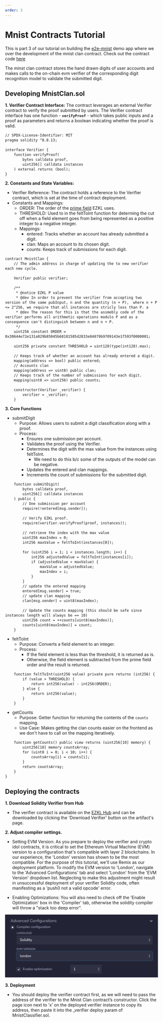 ```yaml
---
order: 3
---
```



# Mnist Contracts Tutorial


This is part 3 of our tutorial on building the [e2e-mnist](https://e2e-mnist.vercel.app) demo app where we over the development of the mnist clan contract. Check out the contract code [here](https://goerli-optimism.etherscan.io/address/0xf5cDCD333E3Fd09929BAcEa32c2c1E3A5A746d45#code)

The minst clan contract stores the hand drawn digits of user accounts and makes calls to the on-chain evm verifier of the corresponding digit recognition model to validate the submitted digit. 

## Developing MnistClan.sol

**1. Verifier Contract Interface:** The contract leverages an external Verifier contract to verify the proof submitted by users. The Verifier contract interface has one function - **`verifyProof`** - which takes public inputs and a proof as parameters and returns a boolean indicating whether the proof is valid.

```solidity
// SPDX-License-Identifier: MIT
pragma solidity ^0.8.13;

interface Verifier {
    function verifyProof(
        bytes calldata proof,
        uint256[] calldata instances
    ) external returns (bool);
}
```

**2. Constants and State Variables:** 
-   Verifier Reference: The contract holds a reference to the Verifier contract, which is set at the time of contract deployment.
-   Constants and Mappings:
    -   ORDER: The order of the [prime field](https://0xparc.org/blog/zk-pairing-2#:~:text=Although%20our%20circuits%20target%20the%20BLS12%2D381%20curve%2C%20they%20can%20be%20easily%20adapted%20to%20other%20curves.%20We%20have%20recently%20modified%20our%20circuits%20to%20work%20for%20the%20BN254%20curve%2C%20which%20Ethereum%20supports%20with%20precompiles%20for%20elliptic%20curve%20arithmetic%20and%20pairings.%20This%20used%20the%20following%20modifications%3A) EZKL uses.
    -   THRESHOLD: Used to in the feltToInt function for determing the cut off when a field element goes from being represented as a positive integer to a negative integer.
    -   Mappings:
        -   entered: Tracks whether an account has already submitted a digit.
        -   clan: Maps an account to its chosen digit.
        -   counts: Keeps track of submissions for each digit.

```solidity
contract MnistClan {
    // The admin address in charge of updating the to new verifier each new cycle.

    Verifier public verifier;

    /**
     * @notice EZKL P value
     * @dev In order to prevent the verifier from accepting two version of the same pubInput, n and the quantity (n + P),  where n + P <= 2^256, we require that all instances are stricly less than P. a
     * @dev The reason for this is that the assmebly code of the verifier performs all arithmetic operations modulo P and as a consequence can't distinguish between n and n + P.
     */
    uint256 constant ORDER = 0x30644e72e131a029b85045b68181585d2833e84879b9709143e1f593f0000001;

    uint256 private constant THRESHOLD = uint128(type(int128).max);

    // Keeps track of whether an account has already entered a digit.
    mapping(address => bool) public entered;
    // Accounts clan
    mapping(address => uint8) public clan;
    // Keeps track of the number of submissions for each digit.
    mapping(uint8 => uint256) public counts;

    constructor(Verifier _verifier) {
        verifier = _verifier;
    }
```

**3. Core Functions** 
-   submitDigit
    -   Purpose: Allows users to submit a digit classification along with a proof.
    -   Process:
        -   Ensures one submission per account.
        -   Validates the proof using the Verifier.
        -   Determines the digit with the max value from the instances using feltToInt.
            - We need to do this b/c some of the outputs of the model can be negative.
        -   Updates the entered and clan mappings.
        -   Increments the count of submissions for the submitted digit.

```solidity
    function submitDigit(
        bytes calldata proof,
        uint256[] calldata instances
    ) public {
        // One submission per account
        require(!entered[msg.sender]);

        // Verify EZKL proof.
        require(verifier.verifyProof(proof, instances));

        // retrieve the index with the max value
        uint256 maxIndex = 0;
        int256 maxValue = feltToInt(instances[0]);

        for (uint256 i = 1; i < instances.length; i++) {
            int256 adjustedValue = feltToInt(instances[i]);
            if (adjustedValue > maxValue) {
                maxValue = adjustedValue;
                maxIndex = i;
            }
        }
        // update the entered mapping
        entered[msg.sender] = true;
        // update clan mapping
        clan[msg.sender] = uint8(maxIndex);

        // Update the counts mapping (this should be safe since instances length will always be == 10)
        uint256 count = ++counts[uint8(maxIndex)];
        counts[uint8(maxIndex)] = count;
    }
```

-   feltToInt
    -   Purpose: Converts a field element to an integer.
    -   Process:
        -   If the field element is less than the threshold, it is returned as is.
        -   Otherwise, the field element is subtracted from the prime field order and the result is returned.

```solidity
    function feltToInt(uint256 value) private pure returns (int256) {
        if (value > THRESHOLD) {
            return int256(value) - int256(ORDER);
        } else {
            return int256(value);
        }
    }
```

-   getCounts
    -   Purpose: Getter function for returning the contents of the `counts` mapping. 
    -   Use Case: Makes getting the clan counts easier on the frontend as we don't have to call on the mapping iteratively.

```solidity
    function getCounts() public view returns (uint256[10] memory) {
        uint256[10] memory countsArray;
        for (uint8 i = 0; i < 10; i++) {
            countsArray[i] = counts[i];
        }
        return countsArray;
    }
}
```

## Deploying the contracts

**1. Download Solidity Verifier from Hub** 

- The verifier contract is available on the [EZKL Hub](https://app.ezkl.xyz) and can be downloaded by clicking the 'Download Verifier' button on the artifact's page.

**2. Adjust compiler settings.** 

- Setting EVM Version: As you prepare to deploy the verifier and crypto idol contracts, it is critical to set the Ethereum Virtual Machine (EVM) version to a configuration that's compatible with layer 2 blockchains. In our experience, the 'London' version has shown to be the most compatible. For the purpose of this tutorial, we'll use Remix as our deployment platform. To modify the EVM version to 'London', navigate to the 'Advanced Configurations' tab and select 'London' from the 'EVM Version' dropdown list. Neglecting to make this adjustment might result in unsuccessful deployment of your verifier Solidity code, often manifesting as a 'push0 not a valid opcode' error.

- Enabling Optimizations: You will also need to check off the 'Enable Optimization' box in the 'Compiler' tab, otherwise the solidity compiler will throw a "stack too deep error".

![](../../assets/mnistcontracts0.png)

**3. Deployment**

- You should deploy the verifier contract first, as we will need to pass the address of the verifier to the Mnist Clan contract’s constructor. Click the page icon next to ‘x’ on the deployed verifier instance to copy its address, then paste it into the _verifier deploy param of MnistClassifier.sol.
